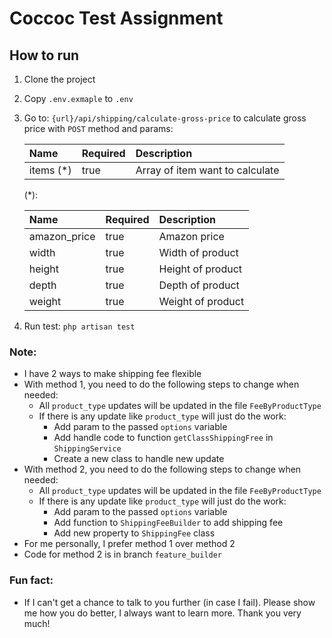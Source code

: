 # Coccoc Test Assignment

## How to run

1. Clone the project
2. Copy `.env.exmaple` to `.env`
3. Go to: `{url}/api/shipping/calculate-gross-price` to calculate gross price with `POST` method and params:

   | Name   | Required | Description             |
      |:-----|:------------------------|:------|
   | items (*) | true | Array of item want to calculate |

   (*):

   | Name   | Required | Description       |
      |:-----|:------------------|:------|
   | amazon_price | true | Amazon price      |
   | width | true | Width of product  |
   | height | true | Height of product |
   | depth | true | Depth of product  |
   | weight | true | Weight of product |

4. Run test: `php artisan test`

### Note:
- I have 2 ways to make shipping fee flexible
- With method 1, you need to do the following steps to change when needed:
    - All `product_type` updates will be updated in the file `FeeByProductType`
    - If there is any update like `product_type` will just do the work:
        + Add param to the passed `options` variable
        + Add handle code to function `getClassShippingFree` in `ShippingService`
        + Create a new class to handle new update
- With method 2, you need to do the following steps to change when needed:
    - All `product_type` updates will be updated in the file `FeeByProductType`
    - If there is any update like `product_type` will just do the work:
        + Add param to the passed `options` variable
        + Add function to `ShippingFeeBuilder` to add shipping fee
        + Add new property to `ShippingFee` class
- For me personally, I prefer method 1 over method 2
- Code for method 2 is in branch `feature_builder`

### Fun fact:
- If I can't get a chance to talk to you further (in case I fail). Please show me how you do better, I always want to learn more. Thank you very much!
